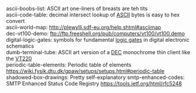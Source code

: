 ascii-boobs-list: ASCII art one-liners of breasts are teh tits  
ascii-code-table: decimal intersect lookup of [ASCII](https://en.wikipedia.org/wiki/ASCII "American Standard Code for Information Interchange") bytes is easy to hex convert  
ascii-world-map: <http://plewylli.sdf-eu.org/help.shtml#asciimap>  
dec-vt100-demo: <ftp://ftp.freeshell.org/pub/computers/vt100/vt100.demo>  
digital-logic-gates: symbols for fundamental [logic gates](https://wikipedia.org/wiki/Logic_gate) in digital electronic schematics  
dumb-terminal-tube: ASCII art version of a [DEC](https://en.wikipedia.org/wiki/Digital_Equipment_Corporation "Digital Equipment Corporation") monochrome thin client like the [VT220](https://en.wikipedia.org/wiki/VT220)  
periodic-table-elements: Periodic table of elements <https://wiki.fysik.dtu.dk/gpaw/setups/setups.html#periodic-table>
shadowed-box-drawings: Pretty self-explanatory
smtp-enhanced-codes: SMTP Enhanced Status Code Registry <https://tools.ietf.org/html/rfc5248>
